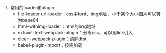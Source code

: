 1. 常用的loader和plugin
	- file-loader url-loader：css中font、img地址，小于某个大小图片可以转为base64
	- html-withimg-loader：html的img地址
	- extract-text-webpack-plugin：分离css，可以用link引入
	- clean-webpack-plugin：清除dist
	- babel-plugin-import：按需加载